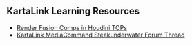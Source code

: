 
## KartaLink Learning Resources

-   [Render Fusion Comps in Houdini TOPs](https://docs.google.com/document/d/1l9L-LhCxTobZmRlinu3oKUM61EuqtZJmcf_Tv1VG-8Q/edit?usp=sharing)
-   [KartaLink MediaCommand Steakunderwater Forum Thread](https://www.steakunderwater.com/wesuckless/viewtopic.php?p=42661#p42661)

